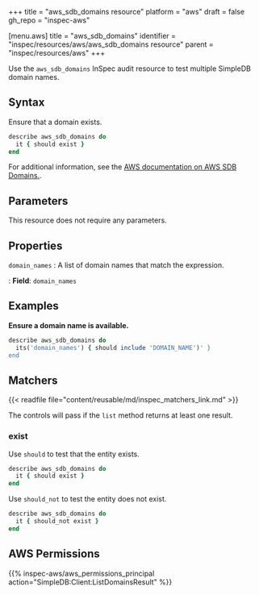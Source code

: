 +++
title = "aws_sdb_domains resource"
platform = "aws"
draft = false
gh_repo = "inspec-aws"

[menu.aws]
title = "aws_sdb_domains"
identifier = "inspec/resources/aws/aws_sdb_domains resource"
parent = "inspec/resources/aws"
+++

Use the `aws_sdb_domains` InSpec audit resource to test multiple SimpleDB domain names.

## Syntax

Ensure that a domain exists.

```ruby
describe aws_sdb_domains do
  it { should exist }
end
```

For additional information, see the [AWS documentation on AWS SDB Domains.](https://docs.aws.amazon.com/AWSCloudFormation/latest/UserGuide/aws-properties-simpledb.html).

## Parameters

This resource does not require any parameters.

## Properties

`domain_names`
: A list of domain names that match the expression.

: **Field**: `domain_names`

## Examples

**Ensure a domain name is available.**

```ruby
describe aws_sdb_domains do
  its('domain_names') { should include 'DOMAIN_NAME')' }
end
```

## Matchers

{{< readfile file="content/reusable/md/inspec_matchers_link.md" >}}

The controls will pass if the `list` method returns at least one result.

### exist

Use `should` to test that the entity exists.

```ruby
describe aws_sdb_domains do
  it { should exist }
end
```

Use `should_not` to test the entity does not exist.

```ruby
describe aws_sdb_domains do
  it { should_not exist }
end
```

## AWS Permissions

{{% inspec-aws/aws_permissions_principal action="SimpleDB:Client:ListDomainsResult" %}}
